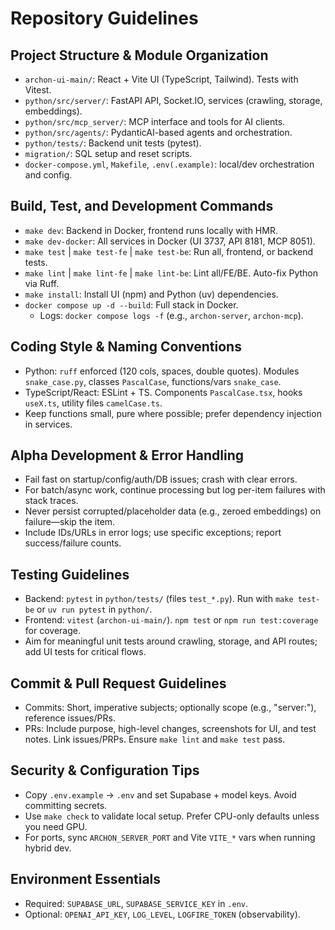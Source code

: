 # Repository Guidelines

## Project Structure & Module Organization
- `archon-ui-main/`: React + Vite UI (TypeScript, Tailwind). Tests with Vitest.
- `python/src/server/`: FastAPI API, Socket.IO, services (crawling, storage, embeddings).
- `python/src/mcp_server/`: MCP interface and tools for AI clients.
- `python/src/agents/`: PydanticAI-based agents and orchestration.
- `python/tests/`: Backend unit tests (pytest).  
- `migration/`: SQL setup and reset scripts.  
- `docker-compose.yml`, `Makefile`, `.env(.example)`: local/dev orchestration and config.

## Build, Test, and Development Commands
- `make dev`: Backend in Docker, frontend runs locally with HMR.
- `make dev-docker`: All services in Docker (UI 3737, API 8181, MCP 8051).
- `make test` | `make test-fe` | `make test-be`: Run all, frontend, or backend tests.
- `make lint` | `make lint-fe` | `make lint-be`: Lint all/FE/BE. Auto-fix Python via Ruff.
- `make install`: Install UI (npm) and Python (uv) dependencies.
- `docker compose up -d --build`: Full stack in Docker.
  - Logs: `docker compose logs -f` (e.g., `archon-server`, `archon-mcp`).

## Coding Style & Naming Conventions
- Python: `ruff` enforced (120 cols, spaces, double quotes). Modules `snake_case.py`, classes `PascalCase`, functions/vars `snake_case`.
- TypeScript/React: ESLint + TS. Components `PascalCase.tsx`, hooks `useX.ts`, utility files `camelCase.ts`.
- Keep functions small, pure where possible; prefer dependency injection in services.

## Alpha Development & Error Handling
- Fail fast on startup/config/auth/DB issues; crash with clear errors.
- For batch/async work, continue processing but log per-item failures with stack traces.
- Never persist corrupted/placeholder data (e.g., zeroed embeddings) on failure—skip the item.
- Include IDs/URLs in error logs; use specific exceptions; report success/failure counts.

## Testing Guidelines
- Backend: `pytest` in `python/tests/` (files `test_*.py`). Run with `make test-be` or `uv run pytest` in `python/`.
- Frontend: `vitest` (`archon-ui-main/`). `npm test` or `npm run test:coverage` for coverage.
- Aim for meaningful unit tests around crawling, storage, and API routes; add UI tests for critical flows.

## Commit & Pull Request Guidelines
- Commits: Short, imperative subjects; optionally scope (e.g., "server:"), reference issues/PRs.
- PRs: Include purpose, high-level changes, screenshots for UI, and test notes. Link issues/PRPs. Ensure `make lint` and `make test` pass.

## Security & Configuration Tips
- Copy `.env.example` → `.env` and set Supabase + model keys. Avoid committing secrets.
- Use `make check` to validate local setup. Prefer CPU-only defaults unless you need GPU.
- For ports, sync `ARCHON_SERVER_PORT` and Vite `VITE_*` vars when running hybrid dev.

## Environment Essentials
- Required: `SUPABASE_URL`, `SUPABASE_SERVICE_KEY` in `.env`.
- Optional: `OPENAI_API_KEY`, `LOG_LEVEL`, `LOGFIRE_TOKEN` (observability).
